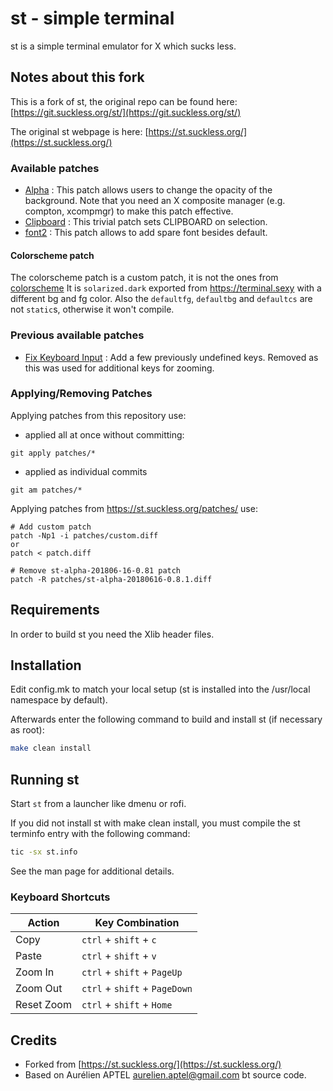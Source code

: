 # st - simple terminal

st is a simple terminal emulator for X which sucks less.

## Notes about this fork

This is a fork of st, the original repo can be found here: [https://git.suckless.org/st/](https://git.suckless.org/st/)

The original st webpage is here: [https://st.suckless.org/](https://st.suckless.org/)

### Available patches

* [Alpha](https://st.suckless.org/patches/alpha/) : This patch allows users to change the opacity of the background. Note that you need an X composite manager (e.g. compton, xcompmgr) to make this patch effective.
* [Clipboard](https://st.suckless.org/patches/clipboard/) : This trivial patch sets CLIPBOARD on selection.
* [font2](https://st.suckless.org/patches/font2/) : This patch allows to add spare font besides default.

#### Colorscheme patch
The colorscheme patch is a custom patch, it is not the ones from [colorscheme](https://st.suckless.org/patches/colorschemes/)
It is `solarized.dark` exported from https://terminal.sexy with a different bg and fg color.
Also the `defaultfg`, `defaultbg` and `defaultcs` are not `static`s, otherwise it won't compile.

### Previous available patches

* [Fix Keyboard Input](https://st.suckless.org/patches/fix_keyboard_input/) : Add a few previously undefined keys.
Removed as this was used for additional keys for zooming.

### Applying/Removing Patches
Applying patches from this repository use:

- applied all at once without committing:
```
git apply patches/*
```

- applied as individual commits
```
git am patches/*
```

Applying patches from https://st.suckless.org/patches/ use:
```
# Add custom patch
patch -Np1 -i patches/custom.diff
or
patch < patch.diff

# Remove st-alpha-201806-16-0.81 patch
patch -R patches/st-alpha-20180616-0.8.1.diff
```

## Requirements

In order to build st you need the Xlib header files.

## Installation

Edit config.mk to match your local setup (st is installed into
the /usr/local namespace by default).

Afterwards enter the following command to build and install st (if
necessary as root):

```bash
make clean install
```

## Running st

Start `st` from a launcher like dmenu or rofi.

If you did not install st with make clean install, you must compile
the st terminfo entry with the following command:

```bash
tic -sx st.info
```

See the man page for additional details.

### Keyboard Shortcuts
Action      | Key Combination
---         | ---
Copy        | `ctrl` + `shift` + `c`
Paste       | `ctrl` + `shift` + `v`
Zoom In     | `ctrl` + `shift` + `PageUp`
Zoom Out    | `ctrl` + `shift` + `PageDown`
Reset Zoom  | `ctrl` + `shift` + `Home`

## Credits

* Forked from [https://st.suckless.org/](https://st.suckless.org/)
* Based on Aurélien APTEL aurelien.aptel@gmail.com bt source code.
